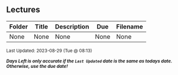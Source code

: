 ## Lectures

| Folder | Title | Description | Due | Filename |
|-----|-----|-----|-----|-----|
| None | None | None | None | None |

<sup>Last Updated: 2023-08-29 (Tue @ 08:13)</sup> 

<sup>***Days Left is only accurate if the `Last Updated` date is the same as todays date. Otherwise, use the due date!***</sup> 